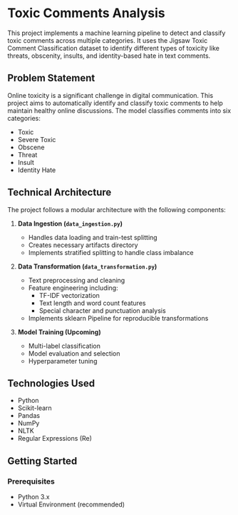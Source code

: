 # Toxic Comments Analysis

This project implements a machine learning pipeline to detect and classify toxic comments across multiple categories. It uses the Jigsaw Toxic Comment Classification dataset to identify different types of toxicity like threats, obscenity, insults, and identity-based hate in text comments.

## Problem Statement
Online toxicity is a significant challenge in digital communication. This project aims to automatically identify and classify toxic comments to help maintain healthy online discussions. The model classifies comments into six categories:
- Toxic
- Severe Toxic
- Obscene
- Threat
- Insult
- Identity Hate

## Technical Architecture
The project follows a modular architecture with the following components:

1. **Data Ingestion (`data_ingestion.py`)**
   - Handles data loading and train-test splitting
   - Creates necessary artifacts directory
   - Implements stratified splitting to handle class imbalance

2. **Data Transformation (`data_transformation.py`)**
   - Text preprocessing and cleaning
   - Feature engineering including:
     - TF-IDF vectorization
     - Text length and word count features
     - Special character and punctuation analysis
   - Implements sklearn Pipeline for reproducible transformations

3. **Model Training (Upcoming)**
   - Multi-label classification
   - Model evaluation and selection
   - Hyperparameter tuning

## Technologies Used
- Python
- Scikit-learn
- Pandas
- NumPy
- NLTK
- Regular Expressions (Re)

## Getting Started

### Prerequisites
- Python 3.x
- Virtual Environment (recommended)

